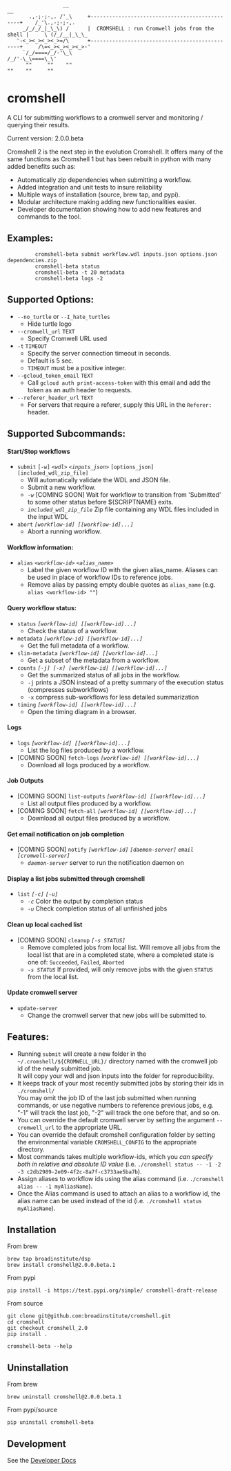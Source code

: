 ```
                  __                                                            __
       .,-;-;-,. /'_\     +-----------------------------------------------+    /_'\.,-;-;-,.
     _/_/_/_|_\_\) /      |  CROMSHELL : run Cromwell jobs from the shell |     \ (/_/__|_\_\_
   '-<_><_><_><_>=/\      +-----------------------------------------------+     /\=<_><_><_><_>-'
     `/_/====/_/-'\_\                                                          /_/'-\_\====\_\'
      ""     ""    ""                                                          ""    ""     ""
```

# cromshell
 A CLI for submitting workflows to a cromwell server and monitoring / querying their results.

Current version: 2.0.0.beta 

Cromshell 2 is the next step in the evolution Cromshell. It offers many of the same
functions as Cromshell 1 but has been rebuilt in python with many added benefits such as:
- Automatically zip dependencies when submitting a workflow.
- Added integration and unit tests to insure reliability 
- Multiple ways of installation (source, brew tap, and pypi).
- Modular architecture making adding new functionalities easier.
- Developer documentation showing how to add new features and commands to the tool.

## Examples:

```
         cromshell-beta submit workflow.wdl inputs.json options.json dependencies.zip
         cromshell-beta status
         cromshell-beta -t 20 metadata
         cromshell-beta logs -2
```

## Supported Options:
  * `--no_turtle` or `--I_hate_turtles`
    * Hide turtle logo
  * `--cromwell_url` `TEXT`
    * Specify Cromwell URL used
  * `-t` `TIMEOUT`
    * Specify the server connection timeout in seconds. 
    * Default is 5 sec.
    * `TIMEOUT` must be a positive integer.
  * `--gcloud_token_email` `TEXT`
    * Call `gcloud auth print-access-token` with
    this email and add the token as an auth header to requests.
  * `--referer_header_url` `TEXT`
    * For servers that require a referer, supply
    this URL in the `Referer:` header.

## Supported Subcommands:

  
   ####  Start/Stop workflows
   * `submit` `[-w]` *`<wdl>`* *`<inputs_json>`* `[options_json]` `[included_wdl_zip_file]`
     * Will automatically validate the WDL and JSON file.
     * Submit a new workflow.
     * *`-w`* [COMING SOON] Wait for workflow to transition from 'Submitted' to some other status before ${SCRIPTNAME} exits.
     * *`included_wdl_zip_file`*  Zip file containing any WDL files included in the input WDL
   * `abort` *`[workflow-id] [[workflow-id]...]`*                   
     * Abort a running workflow.
   #### Workflow information:
   * `alias` *`<workflow-id>` `<alias_name>`* 
     * Label the given workflow ID with the given alias_name.  Aliases can be used in place of workflow IDs to reference jobs.
     * Remove alias by passing empty double quotes as `alias_name` (e.g. `alias <workflow-id> ""`)
   #### Query workflow status:
   * `status` *`[workflow-id] [[workflow-id]...]`*                   
     * Check the status of a workflow.
   * `metadata` *`[workflow-id] [[workflow-id]...]`*                
     * Get the full metadata of a workflow.
   * `slim-metadata` *`[workflow-id] [[workflow-id]...]`*           
     * Get a subset of the metadata from a workflow.
   * `counts` *`[-j] [-x] [workflow-id] [[workflow-id]...]`*   
     * Get the summarized status of all jobs in the workflow.
     * `-j` prints a JSON instead of a pretty summary of the execution status (compresses subworkflows)
     * `-x` compress sub-workflows for less detailed summarization
   * `timing` *`[workflow-id] [[workflow-id]...]`*                  
     * Open the timing diagram in a browser.
  
   #### Logs
   * `logs` *`[workflow-id] [[workflow-id]...]`*                     
     * List the log files produced by a workflow.
   * [COMING SOON] `fetch-logs` *`[workflow-id] [[workflow-id]...]`*               
     * Download all logs produced by a workflow.
  
   #### Job Outputs
   * [COMING SOON] `list-outputs` *`[workflow-id] [[workflow-id]...]`*           
     *  List all output files produced by a workflow.
   * [COMING SOON] `fetch-all` *`[workflow-id] [[workflow-id]...]`*             
     * Download all output files produced by a workflow.
   
   ####  Get email notification on job completion
   * [COMING SOON] `notify` *`[workflow-id]` `[daemon-server]` `email` `[cromwell-server]`*
     * *`daemon-server`*  server to run the notification daemon on

   #### Display a list jobs submitted through cromshell
   * `list` *`[-c]` `[-u]`*                                            
     * *`-c`*    Color the output by completion status
     * *`-u`*    Check completion status of all unfinished jobs

   #### Clean up local cached list
   * [COMING SOON] `cleanup` *`[-s STATUS]`*    
     * Remove completed jobs from local list.
       Will remove all jobs from the local list that are in a completed state,
       where a completed state is one of: `Succeeded`, `Failed`, `Aborted`
     * *`-s STATUS`*     If provided, will only remove jobs with the given `STATUS` from the local list.

   #### Update cromwell server
   * `update-server`
     * Change the cromwell server that new jobs will be submitted to.

  
## Features:
 * Running `submit` will create a new folder in the `~/.cromshell/${CROMWELL_URL}/` directory named with the cromwell job id of the newly submitted job.  
 It will copy your wdl and json inputs into the folder for reproducibility.  
 * It keeps track of your most recently submitted jobs by storing their ids in `./cromshell/`  
 You may omit the job ID of the last job submitted when running commands, or use negative numbers to reference previous jobs, e.g. "-1" will track the last job, "-2" will track the one before that, and so on.
 * You can override the default cromwell server by setting the argument `--cromwell_url` to the appropriate URL.
 * You can override the default cromshell configuration folder by setting the environmental variable `CROMSHELL_CONFIG` to the appropriate directory.
 * Most commands takes multiple workflow-ids, which you *can specify both in relative and absolute ID value* (i.e. `./cromshell status -- -1 -2 -3 c2db2989-2e09-4f2c-8a7f-c3733ae5ba7b`). 
 * Assign aliases to workflow ids using the alias command (i.e. `./cromshell alias -- -1 myAliasName`).
 * Once the Alias command is used to attach an alias to a workflow id, the alias name can be used instead of the id (i.e. `./cromshell status myAliasName`).

## Installation
From brew

    brew tap broadinstitute/dsp
    brew install cromshell@2.0.0.beta.1

From pypi

    pip install -i https://test.pypi.org/simple/ cromshell-draft-release

From source

    git clone git@github.com:broadinstitute/cromshell.git
    cd cromshell
    git checkout cromshell_2.0
    pip install .

    cromshell-beta --help

## Uninstallation
From brew

    brew uninstall cromshell@2.0.0.beta.1

From pypi/source

    pip uninstall cromshell-beta

## Development

See the [Developer Docs](./developer_docs/)




